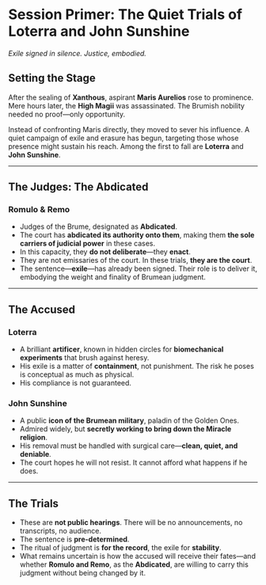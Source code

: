 # Session Primer: The Quiet Trials of Loterra and John Sunshine  
*Exile signed in silence. Justice, embodied.*

## Setting the Stage

After the sealing of **Xanthous**, aspirant **Maris Aurelios** rose to prominence. Mere hours later, the **High Magii** was assassinated. The Brumish nobility needed no proof—only opportunity.

Instead of confronting Maris directly, they moved to sever his influence. A quiet campaign of exile and erasure has begun, targeting those whose presence might sustain his reach. Among the first to fall are **Loterra** and **John Sunshine**.

---

## The Judges: The Abdicated

### Romulo & Remo  
- Judges of the Brume, designated as **Abdicated**.  
- The court has **abdicated its authority onto them**, making them **the sole carriers of judicial power** in these cases.  
- In this capacity, they **do not deliberate**—they **enact**.  
- They are not emissaries of the court. In these trials, **they are the court**.  
- The sentence—**exile**—has already been signed. Their role is to deliver it, embodying the weight and finality of Brumean judgment.

---

## The Accused

### Loterra  
- A brilliant **artificer**, known in hidden circles for **biomechanical experiments** that brush against heresy.  
- His exile is a matter of **containment**, not punishment. The risk he poses is conceptual as much as physical.  
- His compliance is not guaranteed.

### John Sunshine  
- A public **icon of the Brumean military**, paladin of the Golden Ones.  
- Admired widely, but **secretly working to bring down the Miracle religion**.  
- His removal must be handled with surgical care—**clean, quiet, and deniable**.  
- The court hopes he will not resist. It cannot afford what happens if he does.

---

## The Trials

- These are **not public hearings**. There will be no announcements, no transcripts, no audience.  
- The sentence is **pre-determined**.  
- The ritual of judgment is **for the record**, the exile for **stability**.  
- What remains uncertain is how the accused will receive their fates—and whether **Romulo and Remo**, as the **Abdicated**, are willing to carry this judgment without being changed by it.

